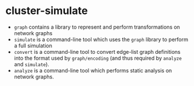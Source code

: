 cluster-simulate
================

* `graph` contains a library to represent and perform transformations on network graphs
* `simulate` is a command-line tool which uses the `graph` library to perform a full simulation
* `convert` is a command-line tool to convert edge-list graph definitions into the format used by `graph/encoding` (and thus required by `analyze` and `simulate`).
* `analyze` is a command-line tool which performs static analysis on network graphs.